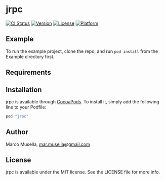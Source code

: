 # jrpc

[![CI Status](http://img.shields.io/travis/qurami-robot/jrpc.svg?style=flat)](https://travis-ci.org/qurami-robot/jrpc)
[![Version](https://img.shields.io/cocoapods/v/jrpc.svg?style=flat)](http://cocoapods.org/pods/jrpc)
[![License](https://img.shields.io/cocoapods/l/jrpc.svg?style=flat)](http://cocoapods.org/pods/jrpc)
[![Platform](https://img.shields.io/cocoapods/p/jrpc.svg?style=flat)](http://cocoapods.org/pods/jrpc)

## Example

To run the example project, clone the repo, and run `pod install` from the Example directory first.

## Requirements

## Installation

jrpc is available through [CocoaPods](http://cocoapods.org). To install
it, simply add the following line to your Podfile:

```ruby
pod "jrpc"
```

## Author

Marco Musella, mar.musella@gmail.com

## License

jrpc is available under the MIT license. See the LICENSE file for more info.
